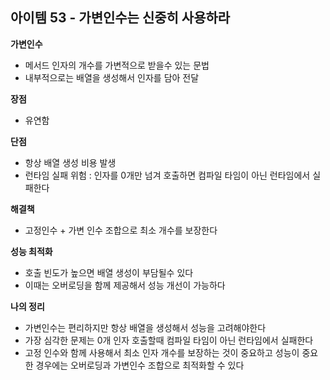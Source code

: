 ## 아이템 53 - 가변인수는 신중히 사용하라

**가변인수**
- 메서드 인자의 개수를 가변적으로 받을수 있는 문법
- 내부적으로는 배열을 생성해서 인자를 담아 전달


**장점**
- 유연함

**단점**
- 항상 배열 생성 비용 발생
- 런타임 실패 위험 : 인자를 0개만 넘겨 호출하면 컴파일 타임이 아닌 런타임에서 실패한다

**해결책**
- 고정인수 + 가변 인수 조합으로 최소 개수를 보장한다

**성능 최적화**
- 호출 빈도가 높으면 배열 생성이 부담될수 있다
- 이때는 오버로딩을 함께 제공해서 성능 개선이 가능하다


**나의 정리**
- 가변인수는 편리하지만 항상 배열을 생성해서 성능을 고려해야한다
- 가장 심각한 문제는 0개 인자 호출할때 컴파일 타임이 아닌 런타임에서 실패한다
- 고정 인수와 함께 사용해서 최소 인자 개수를 보장하는 것이 중요하고 성능이 중요한 경우에는 오버로딩과 가변인수 조합으로 최적화할 수 있다
